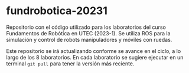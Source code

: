 # fundrobotica-20231
Repositorio con el código utilizado para los laboratorios del curso Fundamentos de Robótica en UTEC (2023-1). Se utiliza ROS para la simulación y control de robots manipuladores y móviles con ruedas.

Este repositorio se irá actualizando conforme se avance en el ciclo, a lo largo de los 8 laboratorios. En cada laboratorio se sugiere ejecutar en un terminal `git pull` para tener la versión más reciente.
